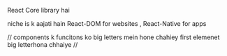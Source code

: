 React Core library hai 

niche is k aajati hain 
React-DOM  for websites , React-Native for apps 

// components k funcitons ko big letters mein hone chahiey first elemenet big letterhona chhaiye 
// 
 
